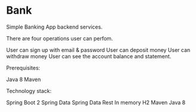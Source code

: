 # Bank
Simple Banking App backend services. 

There are four operations user can perfom.

User can sign up with email & password
User can deposit money
User can withdraw money
User can see the account balance and statement.

Prerequisites:

Java 8
Maven

Technology stack:

Spring Boot 2
Spring Data 
Spring Data Rest
In memory H2
Maven
Java 8
